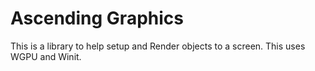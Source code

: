 # Ascending Graphics
This is a library to help setup and Render objects to a screen. This uses WGPU and Winit.
